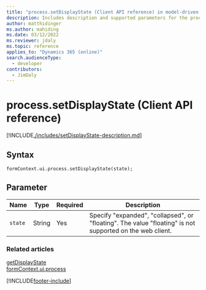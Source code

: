 ```yaml
---
title: "process.setDisplayState (Client API reference) in model-driven apps"
description: Includes description and supported parameters for the process.setDisplayState method.
author: matthidinger
ms.author: mahiding
ms.date: 03/12/2022
ms.reviewer: jdaly
ms.topic: reference
applies_to: "Dynamics 365 (online)"
search.audienceType: 
  - developer
contributors:
  - JimDaly
---
```

# process.setDisplayState (Client API reference)

[!INCLUDE[./includes/setDisplayState-description.md](./includes/setDisplayState-description.md)]

## Syntax

`formContext.ui.process.setDisplayState(state);`

## Parameter

|Name|Type|Required|Description|
|--|--|--|--|
|`state`|String|Yes|Specify "expanded", "collapsed", or "floating". The value "floating" is not supported on the web client.|

### Related articles

[getDisplayState](getDisplayState.md)   
[formContext.ui.process](../formContext-ui-process.md)

[!INCLUDE[footer-include](../../../../../includes/footer-banner.md)]
